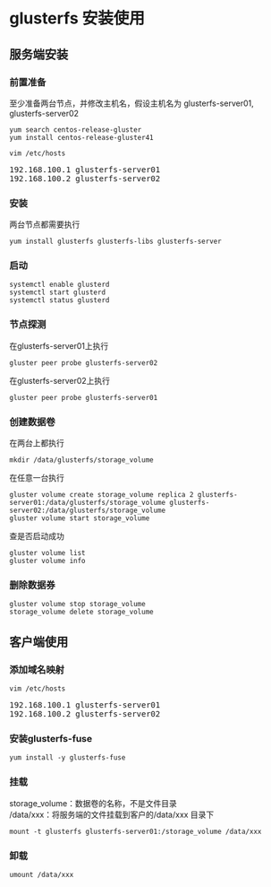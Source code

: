 # glusterfs 安装使用

## 服务端安装

### 前置准备
至少准备两台节点，并修改主机名，假设主机名为 glusterfs-server01, glusterfs-server02
```shell
yum search centos-release-gluster
yum install centos-release-gluster41
```
```shell
vim /etc/hosts
```
<pre>
192.168.100.1 glusterfs-server01
192.168.100.2 glusterfs-server02
</pre>

### 安装
两台节点都需要执行
```shell
yum install glusterfs glusterfs-libs glusterfs-server
```

### 启动
```shell
systemctl enable glusterd
systemctl start glusterd
systemctl status glusterd
```

### 节点探测
在glusterfs-server01上执行
```shell
gluster peer probe glusterfs-server02
```
在glusterfs-server02上执行
```shell
gluster peer probe glusterfs-server01
```

### 创建数据卷
在两台上都执行
```shell
mkdir /data/glusterfs/storage_volume
```
在任意一台执行
```shell
gluster volume create storage_volume replica 2 glusterfs-server01:/data/glusterfs/storage_volume glusterfs-server02:/data/glusterfs/storage_volume
gluster volume start storage_volume
```
查是否启动成功
```shell
gluster volume list
gluster volume info
```

### 删除数据券
```shell
gluster volume stop storage_volume
storage_volume delete storage_volume
```

## 客户端使用

### 添加域名映射
```shell
vim /etc/hosts
```
<pre>
192.168.100.1 glusterfs-server01
192.168.100.2 glusterfs-server02
</pre>

### 安装glusterfs-fuse
```shell
yum install -y glusterfs-fuse
```

### 挂载
storage_volume：数据卷的名称，不是文件目录 <br>
/data/xxx：将服务端的文件挂载到客户的/data/xxx 目录下
```shell
mount -t glusterfs glusterfs-server01:/storage_volume /data/xxx
```

### 卸载
```shell
umount /data/xxx
```